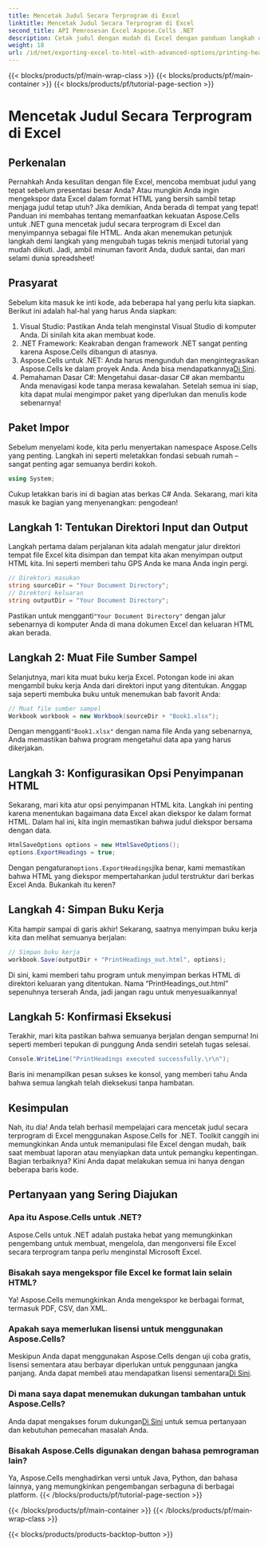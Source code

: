 ```yaml
---
title: Mencetak Judul Secara Terprogram di Excel
linktitle: Mencetak Judul Secara Terprogram di Excel
second_title: API Pemrosesan Excel Aspose.Cells .NET
description: Cetak judul dengan mudah di Excel dengan panduan langkah demi langkah menggunakan Aspose.Cells untuk .NET. Ekspor data Anda dengan rapi ke HTML dan buat audiens Anda terkesan.
weight: 18
url: /id/net/exporting-excel-to-html-with-advanced-options/printing-headings/
---
```


{{< blocks/products/pf/main-wrap-class >}}
{{< blocks/products/pf/main-container >}}
{{< blocks/products/pf/tutorial-page-section >}}

# Mencetak Judul Secara Terprogram di Excel

## Perkenalan
Pernahkah Anda kesulitan dengan file Excel, mencoba membuat judul yang tepat sebelum presentasi besar Anda? Atau mungkin Anda ingin mengekspor data Excel dalam format HTML yang bersih sambil tetap menjaga judul tetap utuh? Jika demikian, Anda berada di tempat yang tepat! Panduan ini membahas tentang memanfaatkan kekuatan Aspose.Cells untuk .NET guna mencetak judul secara terprogram di Excel dan menyimpannya sebagai file HTML. Anda akan menemukan petunjuk langkah demi langkah yang mengubah tugas teknis menjadi tutorial yang mudah diikuti. Jadi, ambil minuman favorit Anda, duduk santai, dan mari selami dunia spreadsheet!
## Prasyarat
Sebelum kita masuk ke inti kode, ada beberapa hal yang perlu kita siapkan. Berikut ini adalah hal-hal yang harus Anda siapkan:
1. Visual Studio: Pastikan Anda telah menginstal Visual Studio di komputer Anda. Di sinilah kita akan membuat kode.
2. .NET Framework: Keakraban dengan framework .NET sangat penting karena Aspose.Cells dibangun di atasnya.
3.  Aspose.Cells untuk .NET: Anda harus mengunduh dan mengintegrasikan Aspose.Cells ke dalam proyek Anda. Anda bisa mendapatkannya[Di Sini](https://releases.aspose.com/cells/net/).
4. Pemahaman Dasar C#: Mengetahui dasar-dasar C# akan membantu Anda menavigasi kode tanpa merasa kewalahan.
Setelah semua ini siap, kita dapat mulai mengimpor paket yang diperlukan dan menulis kode sebenarnya!
## Paket Impor
Sebelum menyelami kode, kita perlu menyertakan namespace Aspose.Cells yang penting. Langkah ini seperti meletakkan fondasi sebuah rumah – sangat penting agar semuanya berdiri kokoh.
```csharp
using System;
```
Cukup letakkan baris ini di bagian atas berkas C# Anda. Sekarang, mari kita masuk ke bagian yang menyenangkan: pengodean!
## Langkah 1: Tentukan Direktori Input dan Output
Langkah pertama dalam perjalanan kita adalah mengatur jalur direktori tempat file Excel kita disimpan dan tempat kita akan menyimpan output HTML kita. Ini seperti memberi tahu GPS Anda ke mana Anda ingin pergi.
```csharp
// Direktori masukan
string sourceDir = "Your Document Directory";
// Direktori keluaran
string outputDir = "Your Document Directory";
```
 Pastikan untuk mengganti`"Your Document Directory"` dengan jalur sebenarnya di komputer Anda di mana dokumen Excel dan keluaran HTML akan berada.
## Langkah 2: Muat File Sumber Sampel
Selanjutnya, mari kita muat buku kerja Excel. Potongan kode ini akan mengambil buku kerja Anda dari direktori input yang ditentukan. Anggap saja seperti membuka buku untuk menemukan bab favorit Anda:
```csharp
// Muat file sumber sampel
Workbook workbook = new Workbook(sourceDir + "Book1.xlsx");
```
 Dengan mengganti`"Book1.xlsx"` dengan nama file Anda yang sebenarnya, Anda memastikan bahwa program mengetahui data apa yang harus dikerjakan.
## Langkah 3: Konfigurasikan Opsi Penyimpanan HTML
Sekarang, mari kita atur opsi penyimpanan HTML kita. Langkah ini penting karena menentukan bagaimana data Excel akan diekspor ke dalam format HTML. Dalam hal ini, kita ingin memastikan bahwa judul diekspor bersama dengan data.
```csharp
HtmlSaveOptions options = new HtmlSaveOptions();
options.ExportHeadings = true;
```
 Dengan pengaturan`options.ExportHeadings`jika benar, kami memastikan bahwa HTML yang diekspor mempertahankan judul terstruktur dari berkas Excel Anda. Bukankah itu keren?
## Langkah 4: Simpan Buku Kerja
Kita hampir sampai di garis akhir! Sekarang, saatnya menyimpan buku kerja kita dan melihat semuanya berjalan:
```csharp
// Simpan buku kerja
workbook.Save(outputDir + "PrintHeadings_out.html", options);
```
Di sini, kami memberi tahu program untuk menyimpan berkas HTML di direktori keluaran yang ditentukan. Nama “PrintHeadings_out.html” sepenuhnya terserah Anda, jadi jangan ragu untuk menyesuaikannya!
## Langkah 5: Konfirmasi Eksekusi
Terakhir, mari kita pastikan bahwa semuanya berjalan dengan sempurna! Ini seperti memberi tepukan di punggung Anda sendiri setelah tugas selesai.
```csharp
Console.WriteLine("PrintHeadings executed successfully.\r\n");
```
Baris ini menampilkan pesan sukses ke konsol, yang memberi tahu Anda bahwa semua langkah telah dieksekusi tanpa hambatan.
## Kesimpulan
Nah, itu dia! Anda telah berhasil mempelajari cara mencetak judul secara terprogram di Excel menggunakan Aspose.Cells for .NET. Toolkit canggih ini memungkinkan Anda untuk memanipulasi file Excel dengan mudah, baik saat membuat laporan atau menyiapkan data untuk pemangku kepentingan. Bagian terbaiknya? Kini Anda dapat melakukan semua ini hanya dengan beberapa baris kode.
## Pertanyaan yang Sering Diajukan
### Apa itu Aspose.Cells untuk .NET?  
Aspose.Cells untuk .NET adalah pustaka hebat yang memungkinkan pengembang untuk membuat, mengelola, dan mengonversi file Excel secara terprogram tanpa perlu menginstal Microsoft Excel.
### Bisakah saya mengekspor file Excel ke format lain selain HTML?  
Ya! Aspose.Cells memungkinkan Anda mengekspor ke berbagai format, termasuk PDF, CSV, dan XML.
### Apakah saya memerlukan lisensi untuk menggunakan Aspose.Cells?  
 Meskipun Anda dapat menggunakan Aspose.Cells dengan uji coba gratis, lisensi sementara atau berbayar diperlukan untuk penggunaan jangka panjang. Anda dapat membeli atau mendapatkan lisensi sementara[Di Sini](https://purchase.aspose.com/temporary-license/).
### Di mana saya dapat menemukan dukungan tambahan untuk Aspose.Cells?  
 Anda dapat mengakses forum dukungan[Di Sini](https://forum.aspose.com/c/cells/9) untuk semua pertanyaan dan kebutuhan pemecahan masalah Anda.
### Bisakah Aspose.Cells digunakan dengan bahasa pemrograman lain?  
Ya, Aspose.Cells menghadirkan versi untuk Java, Python, dan bahasa lainnya, yang memungkinkan pengembangan serbaguna di berbagai platform.
{{< /blocks/products/pf/tutorial-page-section >}}

{{< /blocks/products/pf/main-container >}}
{{< /blocks/products/pf/main-wrap-class >}}

{{< blocks/products/products-backtop-button >}}
